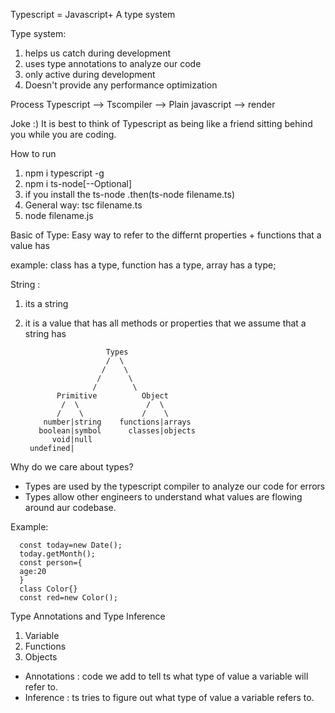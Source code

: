 Typescript = Javascript+ A type system

Type system: 
1. helps us catch during development
2. uses type annotations to analyze our code
3. only  active during development
4. Doesn't provide any performance optimization


Process
Typescript --> Tscompiler --> Plain javascript --> render
  
Joke :)
It is best to think of Typescript as being like a friend sitting behind you while you are coding.

How to run
1. npm i typescript -g
2. npm i ts-node[--Optional]
3. if you install the ts-node
    .then(ts-node filename.ts)
4. General way: tsc filename.ts
5. node filename.js

Basic of Type:
Easy way to refer to the differnt properties + functions that a value has

example: class has a type, function has a type, array has a type;

String : 
1. its a string
2. it is a value that has all methods or properties that we assume that a string has


                         Types
                         /  \
                        /    \
                       /      \
                      /        \
              Primitive          Object
               /  \               /  \    
              /    \             /    \       
           number|string    functions|arrays
          boolean|symbol      classes|objects
             void|null
        undefined|   

Why do we care about types?
- Types are used by the typescript compiler to analyze our code for errors
- Types allow other engineers to understand what values are flowing around aur codebase.

Example: 

```TS
  const today=new Date();
  today.getMonth();
  const person={
  age:20
  }
  class Color{}
  const red=new Color();
```

Type Annotations and Type Inference
1. Variable
2. Functions
3. Objects

- Annotations : code we add to tell ts what type of value a variable will refer to.
- Inference : ts tries to figure out what type of value a variable refers to.





